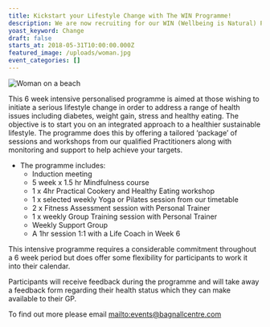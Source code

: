 ```yaml
---
title: Kickstart your Lifestyle Change with The WIN Programme!
description: We are now recruiting for our WIN (Wellbeing is Natural) Programme.
yoast_keyword: Change
draft: false
starts_at: 2018-05-31T10:00:00.000Z
featured_image: /uploads/woman.jpg
event_categories: []
---
```

![Woman on a beach](/uploads/woman.jpg)

This 6 week intensive personalised programme is aimed at those wishing to initiate a serious lifestyle change in order to address a range of health issues including diabetes, weight gain, stress and healthy eating. The objective is to start you on an integrated approach to a healthier sustainable lifestyle. The programme does this by offering a tailored ‘package’ of sessions and workshops from our qualified Practitioners along with monitoring and support to help achieve your targets.

* The programme includes:
  * Induction meeting
  * 5 week x 1.5 hr Mindfulness course
  * 1 x 4hr Practical Cookery and Healthy Eating workshop
  * 1 x selected weekly Yoga or Pilates session from our timetable
  * 2 x Fitness Assessment session with Personal Trainer
  * 1 x weekly Group Training session with Personal Trainer
  * Weekly Support Group
  * A 1hr session 1:1 with a Life Coach in Week 6

This intensive programme requires a considerable commitment throughout a 6 week period but does offer some flexibility for participants to work it into their calendar.

Participants will receive feedback during the programme and will take away a feedback form regarding their health status which they can make available to their GP.

To find out more please email <mailto:events@bagnallcentre.com>
